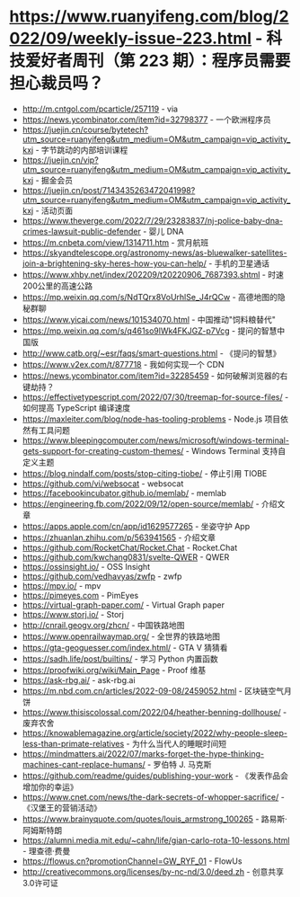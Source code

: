 # https://www.ruanyifeng.com/blog/2022/09/weekly-issue-223.html - 科技爱好者周刊（第 223 期）：程序员需要担心裁员吗？

- http://m.cntgol.com/pcarticle/257119 - via
- https://news.ycombinator.com/item?id=32798377 - 一个欧洲程序员
- https://juejin.cn/course/bytetech?utm_source=ruanyifeng&utm_medium=OM&utm_campaign=vip_activity_kxj - 字节跳动的内部培训课程
- https://juejin.cn/vip?utm_source=ruanyifeng&utm_medium=OM&utm_campaign=vip_activity_kxj - 掘金会员
- https://juejin.cn/post/7143435263472041998?utm_source=ruanyifeng&utm_medium=OM&utm_campaign=vip_activity_kxj - 活动页面
- https://www.theverge.com/2022/7/29/23283837/nj-police-baby-dna-crimes-lawsuit-public-defender - 婴儿 DNA
- https://m.cnbeta.com/view/1314711.htm - 赏月航班
- https://skyandtelescope.org/astronomy-news/as-bluewalker-satellites-join-a-brightening-sky-heres-how-you-can-help/ - 手机的卫星通话
- https://www.xhby.net/index/202209/t20220906_7687393.shtml - 时速200公里的高速公路
- https://mp.weixin.qq.com/s/NdTQrx8VoUrhlSe_J4rQCw - 高德地图的隐秘群聊
- https://www.yicai.com/news/101534070.html - 中国推动"饲料粮替代"
- https://mp.weixin.qq.com/s/q461so9lWk4FKJGZ-p7Vcg - 提问的智慧中国版
- http://www.catb.org/~esr/faqs/smart-questions.html - 《提问的智慧》
- https://www.v2ex.com/t/877718 - 我如何实现一个 CDN
- https://news.ycombinator.com/item?id=32285459 - 如何破解浏览器的右键劫持？
- https://effectivetypescript.com/2022/07/30/treemap-for-source-files/ - 如何提高 TypeScript 编译速度
- https://maxleiter.com/blog/node-has-tooling-problems - Node.js 项目依然有工具问题
- https://www.bleepingcomputer.com/news/microsoft/windows-terminal-gets-support-for-creating-custom-themes/ - Windows Terminal 支持自定义主题
- https://blog.nindalf.com/posts/stop-citing-tiobe/ - 停止引用 TIOBE
- https://github.com/vi/websocat - websocat
- https://facebookincubator.github.io/memlab/ - memlab
- https://engineering.fb.com/2022/09/12/open-source/memlab/ - 介绍文章
- https://apps.apple.com/cn/app/id1629577265 - 坐姿守护 App
- https://zhuanlan.zhihu.com/p/563941565 - 介绍文章
- https://github.com/RocketChat/Rocket.Chat - Rocket.Chat
- https://github.com/kwchang0831/svelte-QWER - QWER
- https://ossinsight.io/ - OSS Insight
- https://github.com/vedhavyas/zwfp - zwfp
- https://mpv.io/ - mpv
- https://pimeyes.com - PimEyes
- https://virtual-graph-paper.com/ - Virtual Graph paper
- https://www.storj.io/ - Storj
- http://cnrail.geogv.org/zhcn/ - 中国铁路地图
- https://www.openrailwaymap.org/ - 全世界的铁路地图
- https://gta-geoguesser.com/index.html/ - GTA V 猜猜看
- https://sadh.life/post/builtins/ - 学习 Python 内置函数
- https://proofwiki.org/wiki/Main_Page - Proof 维基
- https://ask-rbg.ai/ - ask-rbg.ai
- https://m.nbd.com.cn/articles/2022-09-08/2459052.html - 区块链空气月饼
- https://www.thisiscolossal.com/2022/04/heather-benning-dollhouse/ - 废弃农舍
- https://knowablemagazine.org/article/society/2022/why-people-sleep-less-than-primate-relatives - 为什么当代人的睡眠时间短
- https://mindmatters.ai/2022/07/marks-forget-the-hype-thinking-machines-cant-replace-humans/ - 罗伯特 J. 马克斯
- https://github.com/readme/guides/publishing-your-work - 《发表作品会增加你的幸运》
- https://www.cnet.com/news/the-dark-secrets-of-whopper-sacrifice/ - 《汉堡王的营销活动》
- https://www.brainyquote.com/quotes/louis_armstrong_100265 - 路易斯·阿姆斯特朗
- https://alumni.media.mit.edu/~cahn/life/gian-carlo-rota-10-lessons.html - 理查德·费曼
- https://flowus.cn?promotionChannel=GW_RYF_01 - FlowUs
- http://creativecommons.org/licenses/by-nc-nd/3.0/deed.zh - 创意共享3.0许可证